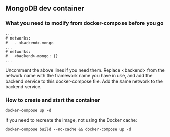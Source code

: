 ## MongoDB dev container

### What you need to modify from docker-compose before you go

```
...
# networks:
#   - <backend>-mongo
...
# networks:
#   <backend>-mongo: {}
...
```

Uncomment the above lines if you need them.
Replace \<backend> from the network name with the framework name you have in use, and add the backend service to this docker-compose file.
Add the same network to the backend service.

### How to create and start the container

```
docker-compose up -d
```

If you need to recreate the image, not using the Docker cache:

```
docker-compose build --no-cache && docker-compose up -d